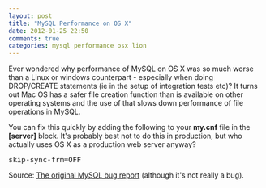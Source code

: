 ```yaml
---
layout: post
title: "MySQL Performance on OS X"
date: 2012-01-25 22:50
comments: true
categories: mysql performance osx lion
---
```

Ever wondered why performance of MySQL on OS X was so much worse than a Linux or windows counterpart - especially when doing DROP/CREATE statements (ie in the setup of integration tests etc)? It turns out Mac OS has a safer file creation function than is available on other operating systems and the use of that slows down performance of file operations in MySQL.

You can fix this quickly by adding the following to your <strong>my.cnf</strong> file in the<strong> [server]</strong> block. It's probably best not to do this in production, but who actually uses OS X as a production web server anyway?
<pre>skip-sync-frm=OFF</pre>
Source: <a href="http://bugs.mysql.com/bug.php?id=56550">The original MySQL bug report</a> (although it's not really a bug).